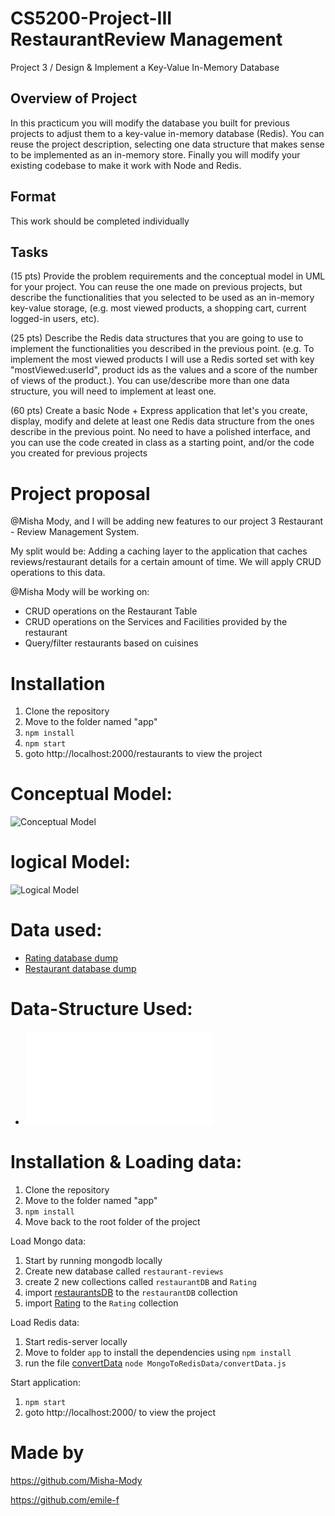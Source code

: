 # CS5200-Project-III RestaurantReview Management
Project 3 / Design & Implement a Key-Value In-Memory Database

## Overview of Project
In this practicum you will modify the database you built for previous projects to adjust them to a key-value in-memory database (Redis). You can reuse the project description, selecting one data structure that makes sense to be implemented as an in-memory store. Finally you will modify your existing codebase to make it work with Node and Redis.

## Format
This work should be completed individually

## Tasks
(15 pts) Provide the problem requirements and the conceptual model in UML for your project. You can reuse the one made on previous projects, but describe the functionalities that you selected to be used as an in-memory key-value storage, (e.g. most viewed products, a shopping cart, current logged-in users, etc).

(25 pts) Describe the Redis data structures that you are going to use to implement the functionalities you described in the previous point. (e.g. To implement the most viewed products I will use a Redis sorted set with key "mostViewed:userId", product ids as the values and a score of the number of views of the product.). You can use/describe more than one data structure, you will need to implement at least one.

(60 pts) Create a basic Node + Express application that let's you create, display, modify and delete at least one Redis data structure from the ones describe in the previous point. No need to have a polished interface, and you can use the code created in class as a starting point, and/or the code you created for previous projects

# Project proposal

@Misha Mody, and I will be adding new features to our project 3 Restaurant - Review Management System.

My split would be:
Adding a caching layer to the application that caches reviews/restaurant details for a certain amount of time. We will apply CRUD operations to this data.

@Misha Mody  will be working on:
- CRUD operations on the Restaurant Table
- CRUD operations on the Services and Facilities provided by the restaurant
- Query/filter restaurants based on cuisines

# Installation

1) Clone the repository 
2) Move to the folder named "app"
3) `npm install`
4) `npm start`
5) goto  http://localhost:2000/restaurants  to view the project

# Conceptual Model:

![Conceptual Model](./diagrams/UML.png)

# logical Model:

![Logical Model](./diagrams/ERD.png)

# Data used:

- [Rating database dump](./db/rating.json)
- [Restaurant database dump](./db/restaurant.json)

# Data-Structure Used:
- ![Data Structure](./datastructures/ds.pdf)

# Installation & Loading data:

1) Clone the repository 
2) Move to the folder named "app"
3) `npm install`
4) Move back to the root folder of the project

Load Mongo data:

1) Start by running mongodb locally
2) Create new database called `restaurant-reviews`
3) create 2 new collections called `restaurantDB` and `Rating`
4) import [restaurantsDB](./db/restaurant.json) to the `restaurantDB` collection
4) import [Rating](./db/rating.json) to the `Rating` collection

Load Redis data:

1) Start redis-server locally
2) Move to folder `app` to install the dependencies using `npm install`
3) run the file [convertData](./app/MongoToRedisData) `node MongoToRedisData/convertData.js`

Start application:

1) `npm start`
2) goto  http://localhost:2000/  to view the project

# Made by
https://github.com/Misha-Mody

https://github.com/emile-f
